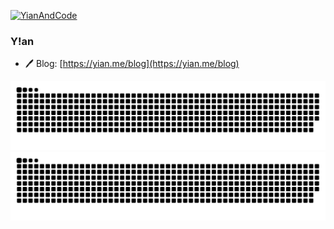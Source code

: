 [![YianAndCode](https://github.yian.me/pv/?repo=YianAndCode/YianAndCode)](https://github.com/YianAndCode/YianAndCode)

### Y!an

 - 🖊 Blog: [https://yian.me/blog](https://yian.me/blog)

![github contribution grid snake animation](https://raw.githubusercontent.com/YianAndCode/YianAndCode/output/github-contribution-grid-snake-dark.svg?palette=github-dark#gh-dark-mode-only)![github contribution grid snake animation](https://raw.githubusercontent.com/YianAndCode/YianAndCode/output/github-contribution-grid-snake.svg#gh-light-mode-only)

<!--
**YianAndCode/YianAndCode** is a ✨ _special_ ✨ repository because its `README.md` (this file) appears on your GitHub profile.

Here are some ideas to get you started:

- 🔭 I’m currently working on ...
- 🌱 I’m currently learning ...
- 👯 I’m looking to collaborate on ...
- 🤔 I’m looking for help with ...
- 💬 Ask me about ...
- 📫 How to reach me: ...
- 😄 Pronouns: ...
- ⚡ Fun fact: ...
-->

